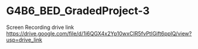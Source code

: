 # G4B6_BED_GradedProject-3
Screen Recording drive link
https://drive.google.com/file/d/1i6QGX4x2Yp10wxCIR5fvPtIGift6pplQ/view?usp=drive_link
